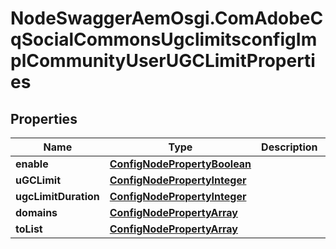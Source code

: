 # NodeSwaggerAemOsgi.ComAdobeCqSocialCommonsUgclimitsconfigImplCommunityUserUGCLimitProperties

## Properties

Name | Type | Description | Notes
------------ | ------------- | ------------- | -------------
**enable** | [**ConfigNodePropertyBoolean**](ConfigNodePropertyBoolean.md) |  | [optional] 
**uGCLimit** | [**ConfigNodePropertyInteger**](ConfigNodePropertyInteger.md) |  | [optional] 
**ugcLimitDuration** | [**ConfigNodePropertyInteger**](ConfigNodePropertyInteger.md) |  | [optional] 
**domains** | [**ConfigNodePropertyArray**](ConfigNodePropertyArray.md) |  | [optional] 
**toList** | [**ConfigNodePropertyArray**](ConfigNodePropertyArray.md) |  | [optional] 


